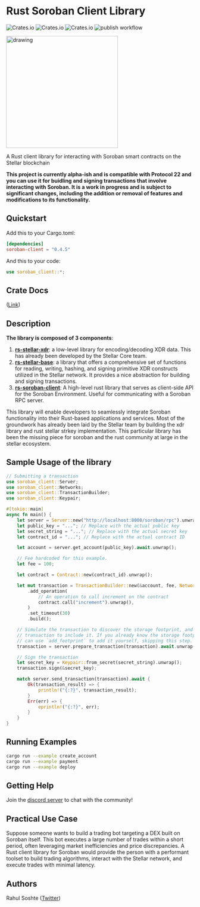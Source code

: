 # Rust Soroban Client Library

![Crates.io](https://img.shields.io/crates/v/soroban-client)
![Crates.io](https://img.shields.io/crates/l/soroban-client)
![Crates.io](https://img.shields.io/crates/d/soroban-client)
![publish workflow](https://github.com/rahul-soshte/rs-soroban-client/actions/workflows/publish.yml/badge.svg)

<img src="img/rust-soroban-client-logo.png" alt="drawing" width="300"/>

A Rust client library for interacting with Soroban smart contracts on the Stellar blockchain

**This project is currently alpha-ish and is compatible with Protocol 22 and you can use it for  buidling and signing transactions that involve interacting with Soroban. It is a work in progress and is subject to significant changes, including the addition or removal of features and modifications to its functionality.**

## Quickstart

Add this to your Cargo.toml:

```toml
[dependencies]
soroban-client = "0.4.5"
```

And this to your code:

```rust
use soroban_client::*;
```

## Crate Docs

([Link](https://docs.rs/soroban-client/latest/soroban_client/))

## Description

**The library is composed of 3 components**:

1. **[rs-stellar-xdr](https://github.com/stellar/rs-stellar-xdr)**: a low-level library for encoding/decoding XDR data. This has already been developed by the Stellar Core team.
2. **[rs-stellar-base](https://github.com/rahul-soshte/rs-stellar-base)**: a library that offers a comprehensive set of functions for reading, writing, hashing, and signing primitive XDR constructs utilized in the Stellar network. It provides a nice abstraction for building and signing transactions.
3. **[rs-soroban-client](https://github.com/rahul-soshte/rs-soroban-client)**: A high-level rust library that serves as client-side API for the Soroban Environment. Useful for communicating with a Soroban RPC server.

This library will enable developers to seamlessly integrate Soroban functionality into their Rust-based applications and services. Most of the groundwork has already been laid by the Stellar team by building the xdr library and  rust stellar strkey implementation. This particular library has been the missing piece for soroban and the rust community at large in the stellar ecosystem.


## Sample Usage of the library

```rust
// Submitting a transaction
use soroban_client::Server;
use soroban_client::Networks;
use soroban_client::TransactionBuilder;
use soroban_client::Keypair;

#[tokio::main]
async fn main() {
    let server = Server::new("http://localhost:8000/soroban/rpc").unwrap();
    let public_key = "..."; // Replace with the actual public key
    let secret_string = "..."; // Replace with the actual secret key
    let contract_id = "..."; // Replace with the actual contract ID

    let account = server.get_account(public_key).await.unwrap();

    // Fee hardcoded for this example.
    let fee = 100;

    let contract = Contract::new(contract_id).unwrap();

    let mut transaction = TransactionBuilder::new(&account, fee, Networks::STANDALONE)
        .add_operation(
            // An operation to call increment on the contract
            contract.call("increment").unwrap(),
        )
        .set_timeout(30)
        .build();

    // Simulate the transaction to discover the storage footprint, and update the
    // transaction to include it. If you already know the storage footprint you
    // can use `add_footprint` to add it yourself, skipping this step.
    transaction = server.prepare_transaction(transaction).await.unwrap();

    // Sign the transaction
    let secret_key = Keypair::from_secret(secret_string).unwrap();
    transaction.sign(&secret_key);

    match server.send_transaction(transaction).await {
        Ok(transaction_result) => {
            println!("{:?}", transaction_result);
        }
        Err(err) => {
            eprintln!("{:?}", err);
        }
    }
}
```


## Running Examples

```bash
cargo run --example create_account
cargo run --example payment
cargo run --example deploy
```

## Getting Help

Join the [discord server](https://discord.gg/mH9R2mw9tP) to chat with the community!

## Practical Use Case

Suppose someone wants to build a trading bot targeting a DEX built on Soroban itself. This bot executes a large number of trades within a short period, often leveraging market inefficiencies and price discrepancies.  A Rust client library for Soroban would provide the person with a performant toolset to build trading algorithms, interact with the Stellar network, and execute trades with minimal latency.


## Authors

Rahul Soshte ([Twitter](https://twitter.com/RahulSoshte))
